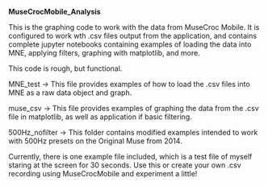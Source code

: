 **MuseCrocMobile_Analysis**

This is the graphing code to work with the data from MuseCroc Mobile. It is configured to work wth .csv files output from the 
application, and contains complete jupyter notebooks containing examples of loading the data into MNE, applying filters, 
graphing with matplotlib, and more. 

This code is rough, but functional. 

MNE_test -> This file provides examples of how to load the .csv files into MNE as a raw data object and graph. 

muse_csv -> This file provides examples of graphing the data from the .csv file in matplotlib, as well as 
            application if basic filtering. 

500Hz_nofilter -> This folder contains modified examples intended to work with 500Hz presets on the Original Muse 
                  from 2014. 

Currently, there is one example file included, which is a test file of myself staring at the screen for 30 seconds. 
Use this or create your own .csv recording using MuseCrocMobile and experiment a little! 

